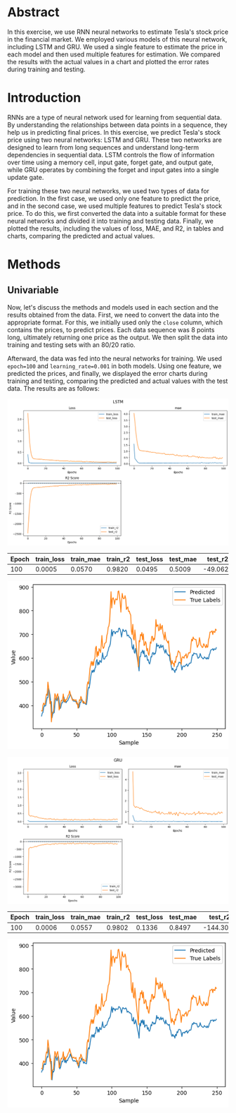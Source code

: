 # Abstract

In this exercise, we use RNN neural networks to estimate Tesla's stock price in the financial market. We employed various models of this neural network, including LSTM and GRU. We used a single feature to estimate the price in each model and then used multiple features for estimation. We compared the results with the actual values in a chart and plotted the error rates during training and testing.

# Introduction

RNNs are a type of neural network used for learning from sequential data. By understanding the relationships between data points in a sequence, they help us in predicting final prices. In this exercise, we predict Tesla's stock price using two neural networks: LSTM and GRU. These two networks are designed to learn from long sequences and understand long-term dependencies in sequential data. LSTM controls the flow of information over time using a memory cell, input gate, forget gate, and output gate, while GRU operates by combining the forget and input gates into a single update gate.

For training these two neural networks, we used two types of data for prediction. In the first case, we used only one feature to predict the price, and in the second case, we used multiple features to predict Tesla's stock price. To do this, we first converted the data into a suitable format for these neural networks and divided it into training and testing data. Finally, we plotted the results, including the values of loss, MAE, and R2, in tables and charts, comparing the predicted and actual values.

# Methods

## Univariable

Now, let's discuss the methods and models used in each section and the results obtained from the data. First, we need to convert the data into the appropriate format. For this, we initially used only the `close` column, which contains the prices, to predict prices. Each data sequence was 8 points long, ultimately returning one price as the output. We then split the data into training and testing sets with an 80/20 ratio.

Afterward, the data was fed into the neural networks for training. We used `epoch=100` and `learning_rate=0.001` in both models. Using one feature, we predicted the prices, and finally, we displayed the error charts during training and testing, comparing the predicted and actual values with the test data. The results are as follows:

![LSTM scores](u_lstm.png)

| Epoch | train_loss | train_mae | train_r2 | test_loss | test_mae | test_r2 |
|-------|------------|-----------|----------|-----------|----------|---------|
| 100   | 0.0005     | 0.0570    | 0.9820   | 0.0495    | 0.5009   | -49.0629|

![Comparison of LSTM predictions with real values](u_lstm_curve.png)

![GRU scores](u_gru.png)

| Epoch | train_loss | train_mae | train_r2 | test_loss | test_mae | test_r2 |
|-------|------------|-----------|----------|-----------|----------|---------|
| 100   | 0.0006     | 0.0557    | 0.9802   | 0.1336    | 0.8497   | -144.3005|

![Comparison of GRU predictions with real values](u_gru_curve.png)
